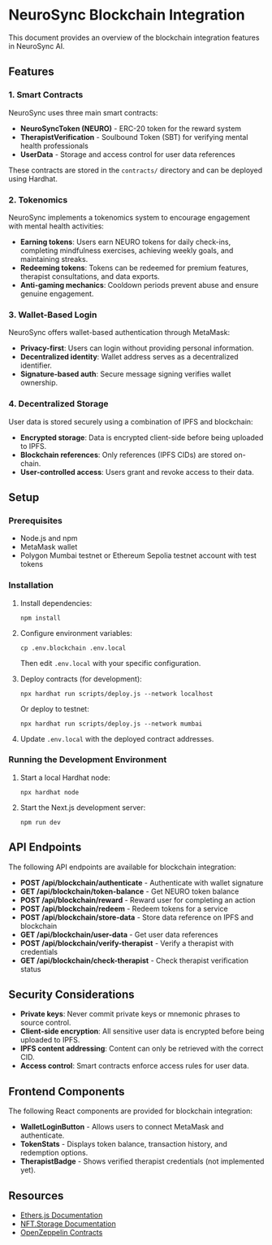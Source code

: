 # NeuroSync Blockchain Integration

This document provides an overview of the blockchain integration features in NeuroSync AI.

## Features

### 1. Smart Contracts

NeuroSync uses three main smart contracts:

- **NeuroSyncToken (NEURO)** - ERC-20 token for the reward system
- **TherapistVerification** - Soulbound Token (SBT) for verifying mental health professionals
- **UserData** - Storage and access control for user data references

These contracts are stored in the `contracts/` directory and can be deployed using Hardhat.

### 2. Tokenomics

NeuroSync implements a tokenomics system to encourage engagement with mental health activities:

- **Earning tokens**: Users earn NEURO tokens for daily check-ins, completing mindfulness exercises, achieving weekly goals, and maintaining streaks.
- **Redeeming tokens**: Tokens can be redeemed for premium features, therapist consultations, and data exports.
- **Anti-gaming mechanics**: Cooldown periods prevent abuse and ensure genuine engagement.

### 3. Wallet-Based Login

NeuroSync offers wallet-based authentication through MetaMask:

- **Privacy-first**: Users can login without providing personal information.
- **Decentralized identity**: Wallet address serves as a decentralized identifier.
- **Signature-based auth**: Secure message signing verifies wallet ownership.

### 4. Decentralized Storage

User data is stored securely using a combination of IPFS and blockchain:

- **Encrypted storage**: Data is encrypted client-side before being uploaded to IPFS.
- **Blockchain references**: Only references (IPFS CIDs) are stored on-chain.
- **User-controlled access**: Users grant and revoke access to their data.

## Setup

### Prerequisites

- Node.js and npm
- MetaMask wallet
- Polygon Mumbai testnet or Ethereum Sepolia testnet account with test tokens

### Installation

1. Install dependencies:
   ```
   npm install
   ```

2. Configure environment variables:
   ```
   cp .env.blockchain .env.local
   ```
   Then edit `.env.local` with your specific configuration.

3. Deploy contracts (for development):
   ```
   npx hardhat run scripts/deploy.js --network localhost
   ```
   
   Or deploy to testnet:
   ```
   npx hardhat run scripts/deploy.js --network mumbai
   ```

4. Update `.env.local` with the deployed contract addresses.

### Running the Development Environment

1. Start a local Hardhat node:
   ```
   npx hardhat node
   ```

2. Start the Next.js development server:
   ```
   npm run dev
   ```

## API Endpoints

The following API endpoints are available for blockchain integration:

- **POST /api/blockchain/authenticate** - Authenticate with wallet signature
- **GET /api/blockchain/token-balance** - Get NEURO token balance
- **POST /api/blockchain/reward** - Reward user for completing an action
- **POST /api/blockchain/redeem** - Redeem tokens for a service
- **POST /api/blockchain/store-data** - Store data reference on IPFS and blockchain
- **GET /api/blockchain/user-data** - Get user data references
- **POST /api/blockchain/verify-therapist** - Verify a therapist with credentials
- **GET /api/blockchain/check-therapist** - Check therapist verification status

## Security Considerations

- **Private keys**: Never commit private keys or mnemonic phrases to source control.
- **Client-side encryption**: All sensitive user data is encrypted before being uploaded to IPFS.
- **IPFS content addressing**: Content can only be retrieved with the correct CID.
- **Access control**: Smart contracts enforce access rules for user data.

## Frontend Components

The following React components are provided for blockchain integration:

- **WalletLoginButton** - Allows users to connect MetaMask and authenticate.
- **TokenStats** - Displays token balance, transaction history, and redemption options.
- **TherapistBadge** - Shows verified therapist credentials (not implemented yet).

## Resources

- [Ethers.js Documentation](https://docs.ethers.org/v5/)
- [NFT.Storage Documentation](https://nft.storage/docs/)
- [OpenZeppelin Contracts](https://docs.openzeppelin.com/contracts/) 